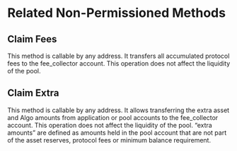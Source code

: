 # Related Non-Permissioned Methods

## **Claim Fees**

This method is callable by any address. It transfers all accumulated protocol fees to the fee\_collector account. This operation does not affect the liquidity of the pool.

## **Claim Extra**

This method is callable by any address. It allows transferring the extra asset and Algo amounts from application or pool accounts to the fee\_collector account. This operation does not affect the liquidity of the pool. “extra amounts” are defined as amounts held in the pool account that are not part of the asset reserves, protocol fees or minimum balance requirement.
